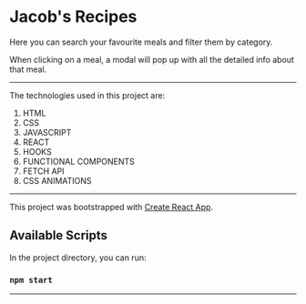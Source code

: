 # Jacob's Recipes

Here you can search your favourite meals and filter them by category. 

When clicking on a meal, a modal will pop up with all the detailed info about that meal.

---

The technologies used in this project are:

1. HTML
2. CSS
3. JAVASCRIPT
4. REACT
5. HOOKS
6. FUNCTIONAL COMPONENTS
7. FETCH API
8. CSS ANIMATIONS

---

This project was bootstrapped with [Create React App](https://github.com/facebook/create-react-app).

## Available Scripts

In the project directory, you can run:

### `npm start`

---

